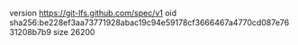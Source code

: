 version https://git-lfs.github.com/spec/v1
oid sha256:be228ef3aa73771928abac19c94e59178cf3666467a4770cd087e7631208b7b9
size 26200
